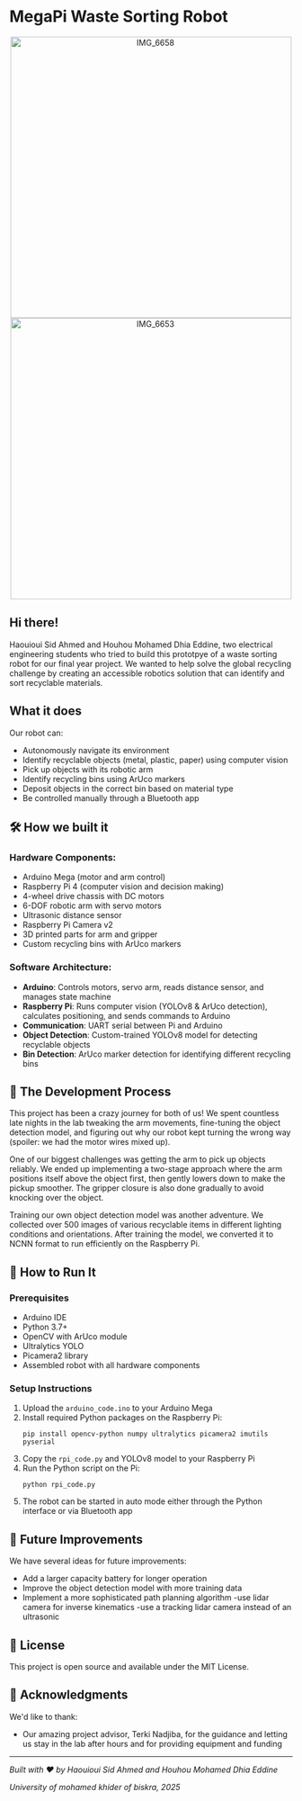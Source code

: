 # MegaPi Waste Sorting Robot

<div align="center">
  <img src="https://github.com/user-attachments/assets/8f4d9fbb-3eb6-45d4-bdd1-94fe202af9d4" alt="IMG_6658" width="500"/>
  <img src="https://github.com/user-attachments/assets/f4ebb26c-ff86-4d0d-ae32-58aac35783ee" alt="IMG_6653" width="500"/>
</div>



## Hi there!

Haouioui Sid Ahmed and Houhou Mohamed Dhia Eddine, two electrical engineering students who tried to build this prototpye of a waste sorting robot for our final year project. We wanted to help solve the global recycling challenge by creating an accessible robotics solution that can identify and sort recyclable materials.

## What it does

Our robot can:
- Autonomously navigate its environment
- Identify recyclable objects (metal, plastic, paper) using computer vision
- Pick up objects with its robotic arm
- Identify recycling bins using ArUco markers
- Deposit objects in the correct bin based on material type
- Be controlled manually through a Bluetooth app

## 🛠️ How we built it

### Hardware Components:
- Arduino Mega (motor and arm control)
- Raspberry Pi 4 (computer vision and decision making)
- 4-wheel drive chassis with DC motors
- 6-DOF robotic arm with servo motors
- Ultrasonic distance sensor
- Raspberry Pi Camera v2
- 3D printed parts for arm and gripper
- Custom recycling bins with ArUco markers

### Software Architecture:
- **Arduino**: Controls motors, servo arm, reads distance sensor, and manages state machine
- **Raspberry Pi**: Runs computer vision (YOLOv8 & ArUco detection), calculates positioning, and sends commands to Arduino
- **Communication**: UART serial between Pi and Arduino
- **Object Detection**: Custom-trained YOLOv8 model for detecting recyclable objects
- **Bin Detection**: ArUco marker detection for identifying different recycling bins

## 🔬 The Development Process

This project has been a crazy journey for both of us! We spent countless late nights in the lab tweaking the arm movements, fine-tuning the object detection model, and figuring out why our robot kept turning the wrong way (spoiler: we had the motor wires mixed up).

One of our biggest challenges was getting the arm to pick up objects reliably. We ended up implementing a two-stage approach where the arm positions itself above the object first, then gently lowers down to make the pickup smoother. The gripper closure is also done gradually to avoid knocking over the object.

Training our own object detection model was another adventure. We collected over 500 images of various recyclable items in different lighting conditions and orientations. After training the model, we converted it to NCNN format to run efficiently on the Raspberry Pi.

## 🚀 How to Run It

### Prerequisites
- Arduino IDE
- Python 3.7+
- OpenCV with ArUco module
- Ultralytics YOLO
- Picamera2 library
- Assembled robot with all hardware components

### Setup Instructions
1. Upload the `arduino_code.ino` to your Arduino Mega
2. Install required Python packages on the Raspberry Pi:
   ```
   pip install opencv-python numpy ultralytics picamera2 imutils pyserial
   ```
3. Copy the `rpi_code.py` and YOLOv8 model to your Raspberry Pi
4. Run the Python script on the Pi:
   ```
   python rpi_code.py
   ```
5. The robot can be started in auto mode either through the Python interface or via Bluetooth app

## 🌟 Future Improvements

We have several ideas for future improvements:
- Add a larger capacity battery for longer operation
- Improve the object detection model with more training data
- Implement a more sophisticated path planning algorithm
-use lidar camera for inverse kinematics
-use a tracking lidar camera instead of an ultrasonic

## 📝 License

This project is open source and available under the MIT License.

## 🙏 Acknowledgments

We'd like to thank:
- Our amazing project advisor, Terki Nadjiba, for the guidance and letting us stay in the lab after hours and for providing equipment and funding

---

*Built with ❤️ by Haouioui Sid Ahmed and Houhou Mohamed Dhia Eddine*

*University of mohamed khider of biskra, 2025* 

